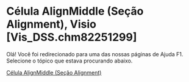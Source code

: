 
# Célula AlignMiddle (Seção Alignment), Visio [Vis_DSS.chm82251299]

Olá! Você foi redirecionado para uma das nossas páginas de Ajuda F1. Selecione o tópico que estava procurando abaixo.

[Célula AlignMiddle (Seção Alignment)](http://msdn.microsoft.com/library/444bf9e2-80e8-cbe5-6855-b445f16e7920%28Office.15%29.aspx)
